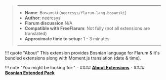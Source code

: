 > ---
> - **Name**: Bosanski (`neercsys/flarum-lang-bosanski`)
> - **Author**: neercsys
> - **Flarum discussion** N/A
> - **Compatible with FreeFlarum**: Not fully (not all extensions are translated)
> - **Approximate time to setup:** 1 - 3 minutes
>
> ---

!!! quote "About"
    This extension provides Bosnian language for Flarum & it's bundled extensions along with Moment.js translation (date & time).
    

!!! note "You might be looking for:"
    - #### **[About Extensions](/docs/how-to/extensions/about-extensions/)**
    - #### **[Bosnian Extended Pack](/docs/how-to/extensions/bosnian-extended-pack/)**

